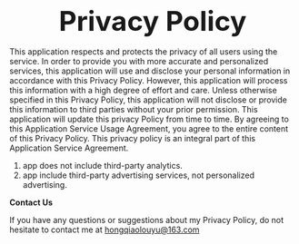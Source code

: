 ### <div align='center' ><font size='20'>Privacy Policy</font></div>



This application respects and protects the privacy of all users using the service. 
In order to provide you with more accurate and personalized services, this application will use and disclose your personal information in accordance with this Privacy Policy. 
However, this application will process this information with a high degree of effort and care. Unless otherwise specified in this Privacy Policy, this application will not disclose or provide this information to third parties without your prior permission.
This application will update this privacy Policy from time to time. By agreeing to this Application Service Usage Agreement, you agree to the entire content of this Privacy Policy.
This privacy policy is an integral part of this Application Service Agreement.



1. app does not include third-party analytics.
2. app include third-party advertising services, not personalized advertising.



**Contact Us**

If you have any questions or suggestions about my Privacy Policy, do not hesitate to contact me at hongqiaolouyu@163.com

